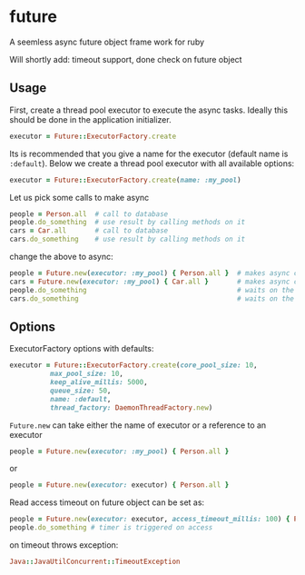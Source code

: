 future
======

A seemless async future object frame work for ruby

Will shortly add: timeout support, done check on future object

Usage
-----

First, create a thread pool executor to execute the async tasks. Ideally this should be done in the application initializer.
``` ruby
executor = Future::ExecutorFactory.create
```

Its is recommended that you give a name for the executor (default name is `:default`). Below we create a thread pool executor with all available options:
``` ruby
executor = Future::ExecutorFactory.create(name: :my_pool)
```

Let us pick some calls to make async
``` ruby
people = Person.all  # call to database
people.do_something  # use result by calling methods on it
cars = Car.all   	 # call to database
cars.do_something    # use result by calling methods on it
```
change the above to async:
``` ruby
people = Future.new(executor: :my_pool) { Person.all }  # makes async call to database and returns the result as a future object
cars = Future.new(executor: :my_pool) { Car.all }  	    # makes async call to database and returns the result as a future object
people.do_something  									# waits on the future object to be popluated and only then is the method call executed
cars.do_something    									# waits on the future object to be popluated and only then is the method call executed
```
Options
-------

ExecutorFactory options with defaults:
``` ruby
executor = Future::ExecutorFactory.create(core_pool_size: 10,
          max_pool_size: 10,
          keep_alive_millis: 5000,
          queue_size: 50,
          name: :default,
          thread_factory: DaemonThreadFactory.new)
```

```Future.new``` can take either the name of executor or a reference to an executor
``` ruby
people = Future.new(executor: :my_pool) { Person.all }
```
or
``` ruby
people = Future.new(executor: executor) { Person.all }
```

Read access timeout on future object can be set as:
``` ruby
people = Future.new(executor: executor, access_timeout_millis: 100) { Person.all }
people.do_something # timer is triggered on access
```
on timeout throws exception:
``` ruby
Java::JavaUtilConcurrent::TimeoutException
```


